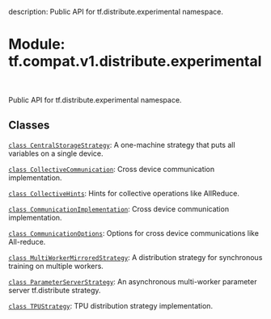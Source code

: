description: Public API for tf.distribute.experimental namespace.

<div itemscope itemtype="http://developers.google.com/ReferenceObject">
<meta itemprop="name" content="tf.compat.v1.distribute.experimental" />
<meta itemprop="path" content="Stable" />
</div>

# Module: tf.compat.v1.distribute.experimental

<!-- Insert buttons and diff -->

<table class="tfo-notebook-buttons tfo-api nocontent" align="left">

</table>



Public API for tf.distribute.experimental namespace.



## Classes

[`class CentralStorageStrategy`](../../../../tf/compat/v1/distribute/experimental/CentralStorageStrategy.md): A one-machine strategy that puts all variables on a single device.

[`class CollectiveCommunication`](../../../../tf/distribute/experimental/CommunicationImplementation.md): Cross device communication implementation.

[`class CollectiveHints`](../../../../tf/distribute/experimental/CollectiveHints.md): Hints for collective operations like AllReduce.

[`class CommunicationImplementation`](../../../../tf/distribute/experimental/CommunicationImplementation.md): Cross device communication implementation.

[`class CommunicationOptions`](../../../../tf/distribute/experimental/CommunicationOptions.md): Options for cross device communications like All-reduce.

[`class MultiWorkerMirroredStrategy`](../../../../tf/compat/v1/distribute/experimental/MultiWorkerMirroredStrategy.md): A distribution strategy for synchronous training on multiple workers.

[`class ParameterServerStrategy`](../../../../tf/compat/v1/distribute/experimental/ParameterServerStrategy.md): An asynchronous multi-worker parameter server tf.distribute strategy.

[`class TPUStrategy`](../../../../tf/compat/v1/distribute/experimental/TPUStrategy.md): TPU distribution strategy implementation.

